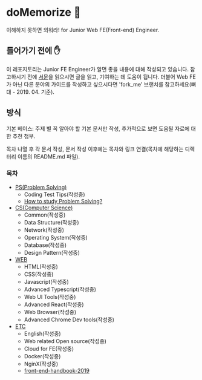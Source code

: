 # doMemorize 🧠
이해하지 못하면 외워라! for Junior Web FE(Front-end) Engineer.

## 들어가기 전에 ✋

이 레포지토리는 Junior FE Engineer가 알면 좋을 내용에 대해 작성되고 있습니다. 참고하시기 전에 [서문](INTRODUCTION.md)을 읽으시면 글을 읽고, 기여하는 데 도움이 됩니다. 더불어 Web FE가 아닌 다른 분야의 가이드를 작성하고 싶으시다면 'fork_me' 브랜치를 참고하세요(뼈대 - 2019. 04. 기준).

## 방식

기본 베이스: 주제 별 꼭 알아야 할 기본 문서만 작성, 추가적으로 보면 도움될 자료에 대한 추천 첨부.

목차 나열 후 각 문서 작성, 문서 작성 이후에는 목차와 링크 연결(목차에 해당하는 디렉터리 이름의 README.md 파일).

### 목차

* [PS(Problem Solving)](PS/)
  * Coding Test Tips(작성중)
  * [How to study Problem Solving?](https://subinium.github.io/how-to-study-problem-solving/?fbclid=IwAR21WCilS9SjMn0gSnOVDXacamezu2LT-pa2FWBa7IB3FByuMRCjoyQD_Io)
* [CS(Computer Science)](CS/)
  * Common(작성중)
  * Data Structure(작성중)
  * Network(작성중)
  * Operating System(작성중)
  * Database(작성중)
  * Design Pattern(작성중)
* [WEB](WEB/)
  * HTML(작성중)
  * CSS(작성중)
  * Javascript(작성중)
  * Advanced Typescript(작성중)
  * Web UI Tools(작성중)
  * Advanced React(작성중)
  * Web Browser(작성중)
  * Advanced Chrome Dev tools(작성중)
* [ETC](ETC/)
  * English(작성중)
  * Web related Open source(작성중)
  * Cloud for FE(작성중)
  * Docker(작성중)
  * NginX(작성중)
  * [front-end-handbook-2019](https://frontendmasters.com/books/front-end-handbook/2019/)

